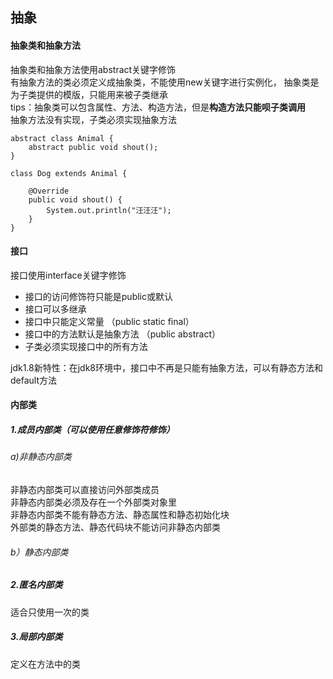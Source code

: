 ## 抽象

#### 抽象类和抽象方法
抽象类和抽象方法使用abstract关键字修饰  
有抽象方法的类必须定义成抽象类，不能使用new关键字进行实例化， 
抽象类是为子类提供的模版，只能用来被子类继承     
tips：抽象类可以包含属性、方法、构造方法，但是**构造方法只能呗子类调用**  
抽象方法没有实现，子类必须实现抽象方法

    abstract class Animal {
        abstract public void shout();
    }

    class Dog extends Animal {

        @Override
        public void shout() {
            System.out.println("汪汪汪");
        }
    }


#### 接口
 
接口使用interface关键字修饰  

- 接口的访问修饰符只能是public或默认
- 接口可以多继承
- 接口中只能定义常量  （public static final）
- 接口中的方法默认是抽象方法 （public abstract）
- 子类必须实现接口中的所有方法

jdk1.8新特性：在jdk8环境中，接口中不再是只能有抽象方法，可以有静态方法和default方法


#### 内部类

##### 1.成员内部类（可以使用任意修饰符修饰）  
###### a)非静态内部类  
非静态内部类可以直接访问外部类成员  
非静态内部类必须及存在一个外部类对象里  
非静态内部类不能有静态方法、静态属性和静态初始化块  
外部类的静态方法、静态代码块不能访问非静态内部类  
###### b）静态内部类
##### 2.匿名内部类
适合只使用一次的类


##### 3.局部内部类
定义在方法中的类